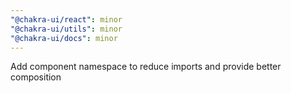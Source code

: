 ```yaml
---
"@chakra-ui/react": minor
"@chakra-ui/utils": minor
"@chakra-ui/docs": minor
---
```


Add component namespace to reduce imports and provide better composition
